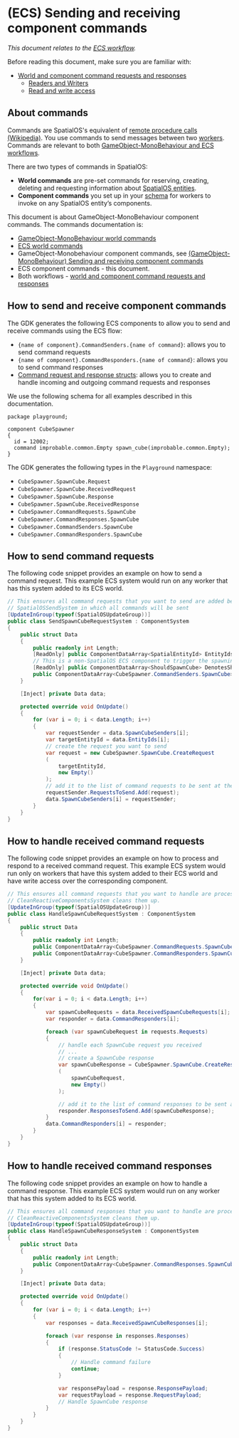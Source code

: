 [//]: # (Doc of docs reference 34)
[//]: # (Tech writer review)
# (ECS) Sending and receiving component commands
 _This document relates to the [ECS workflow](../intro-workflows-spos-entities.md)._

Before reading this document, make sure you are familiar with:
* [World and component command requests and responses](../world-component-commands-requests-responses.md)
  * [Readers and Writers](./readers-writers.md)
  * [Read and write access](./glossary.md#authority)

## About commands
Commands are SpatialOS's equivalent of [remote procedure calls (Wikipedia)](https://en.wikipedia.org/wiki/Remote_procedure_call). You use commands to send messages between two [workers](../workers/workers-in-the-gdk.md). Commands are relevant to both [GameObject-MonoBehaviour and ECS workflows](../intro-workflow-spos-entities.md).<br/>

There are two types of commands in SpatialOS:
* **World commands** are pre-set commands for reserving, creating, deleting and requesting information about [SpatialOS entities](../glossary.md#spatialos-entities).
* **Component commands** you set up in your [schema](../glossary.md#schema) for workers to invoke on any SpatialOS entity’s components.

This document is about GameObject-MonoBehaviour component commands. The commands documentation is:
* [GameObject-MonoBehaviour world commands](./gomb-world-commands)
* [ECS world commands](../ecs/ecs-world-commands.md)
* GameObject-Monobehaviour component commands, see [(GameObject-MonoBehaviour) Sending and receiving component commands](../gameobject/sending-receiving-commands.md)
* ECS component commands - this document.
* Both workflows - [world and component command requests and responses](../world-component-commands-requests-responses.md)


## How to send and receive component commands
The GDK generates the following ECS components to allow you to send and receive commands using the ECS flow:
  * `{name of component}.CommandSenders.{name of command}`: allows you to send command requests
  * `{name of component}.CommandResponders.{name of command}`: allows you to send command responses
  * [Command request and response structs](): allows you to create and handle incoming and outgoing command requests and responses

We use the following schema for all examples described in this documentation.
```
package playground;

component CubeSpawner
{
  id = 12002;
  command improbable.common.Empty spawn_cube(improbable.common.Empty);
}
```

The GDK generates the following types in the `Playground` namespace:
  * `CubeSpawner.SpawnCube.Request`
  * `CubeSpawner.SpawnCube.ReceivedRequest`
  * `CubeSpawner.SpawnCube.Response`
  * `CubeSpawner.SpawnCube.ReceivedResponse`
  * `CubeSpawner.CommandRequests.SpawnCube`
  * `CubeSpawner.CommandResponses.SpawnCube`
  * `CubeSpawner.CommandSenders.SpawnCube`
  * `CubeSpawner.CommandResponders.SpawnCube`

## How to send command requests

The following code snippet provides an example on how to send a command request.
This example ECS system would run on any worker that has this system added to its ECS world.

```csharp
// This ensures all command requests that you want to send are added before the
// SpatialOSSendSystem in which all commands will be sent
[UpdateInGroup(typeof(SpatialOSUpdateGroup))]
public class SendSpawnCubeRequestSystem : ComponentSystem
{
    public struct Data
    {
        public readonly int Length;
        [ReadOnly] public ComponentDataArray<SpatialEntityId> EntityIds;
        // This is a non-SpatialOS ECS component to trigger the spawning
        [ReadOnly] public ComponentDataArray<ShouldSpawnCube> DenotesShouldSpawnCube;
        public ComponentDataArray<CubeSpawner.CommandSenders.SpawnCube> SpawnCubeSenders;
    }

    [Inject] private Data data;

    protected override void OnUpdate()
    {
        for (var i = 0; i < data.Length; i++)
        {
            var requestSender = data.SpawnCubeSenders[i];
            var targetEntityId = data.EntityIds[i];
            // create the request you want to send
            var request = new CubeSpawner.SpawnCube.CreateRequest
            (
                targetEntityId,
                new Empty()
            );
            // add it to the list of command requests to be sent at the end of the current update loop
            requestSender.RequestsToSend.Add(request);
            data.SpawnCubeSenders[i] = requestSender;
        }
    }
}
```

## How to handle received command requests

The following code snippet provides an example on how to process and respond to a received command request.
This example ECS system would run only on workers that have this system added to their ECS world and have write access over the corresponding component.

```csharp
// This ensures all command requests that you want to handle are processed before the
// CleanReactiveComponentsSystem cleans them up.
[UpdateInGroup(typeof(SpatialOSUpdateGroup))]
public class HandleSpawnCubeRequestSystem : ComponentSystem
{
    public struct Data
    {
        public readonly int Length;
        public ComponentDataArray<CubeSpawner.CommandRequests.SpawnCube> ReceivedSpawnCubeRequests;
        public ComponentDataArray<CubeSpawner.CommandResponders.SpawnCube> CommandResponders;
    }

    [Inject] private Data data;

    protected override void OnUpdate()
    {
        for(var i = 0; i < data.Length; i++)
        {
            var spawnCubeRequests = data.ReceivedSpawnCubeRequests[i];
            var responder = data.CommandResponders[i];

            foreach (var spawnCubeRequest in requests.Requests)
            {
                // handle each SpawnCube request you received
                // ...
                // create a SpawnCube response
                var spawnCubeResponse = CubeSpawner.SpawnCube.CreateResponse
                (
                    spawnCubeRequest,
                    new Empty()
                );

                // add it to the list of command responses to be sent at the end of the current update loop
                responder.ResponsesToSend.Add(spawnCubeResponse);
            }
            data.CommandResponders[i] = responder;
        }
    }
}
```

## How to handle received command responses

The following code snippet provides an example on how to handle a command response.
This example ECS system would run on any worker that has this system added to its ECS world.

```csharp
// This ensures all command responses that you want to handle are processed before the
// CleanReactiveComponentsSystem cleans them up.
[UpdateInGroup(typeof(SpatialOSUpdateGroup))]
public class HandleSpawnCubeResponseSystem : ComponentSystem
{
    public struct Data
    {
        public readonly int Length;
        public ComponentDataArray<CubeSpawner.CommandResponses.SpawnCube> ReceivedSpawnCubeResponses;
    }

    [Inject] private Data data;

    protected override void OnUpdate()
    {
        for (var i = 0; i < data.Length; i++)
        {
            var responses = data.ReceivedSpawnCubeResponses[i];

            foreach (var response in responses.Responses)
            {
                if (response.StatusCode != StatusCode.Success)
                {
                    // Handle command failure
                    continue;
                }

                var responsePayload = response.ResponsePayload;
                var requestPayload = response.RequestPayload;
                // Handle SpawnCube response
            }
        }
    }
}
